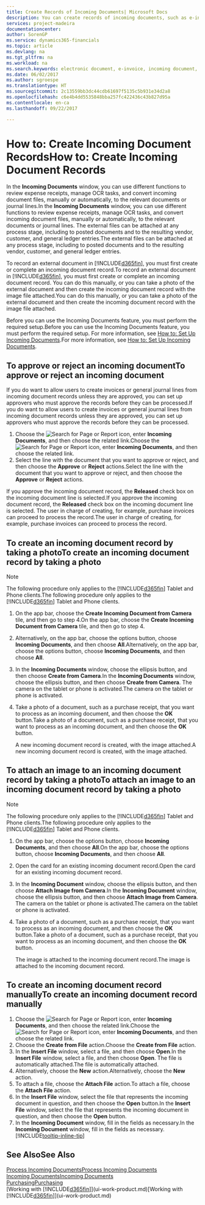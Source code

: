 ```yaml
---
title: Create Records of Incoming Documents| Microsoft Docs
description: You can create records of incoming documents, such as e-invoices, and manage OCR tasks, eCommerce, and document exchange.
services: project-madeira
documentationcenter: 
author: SorenGP
ms.service: dynamics365-financials
ms.topic: article
ms.devlang: na
ms.tgt_pltfrm: na
ms.workload: na
ms.search.keywords: electronic document, e-invoice, incoming document, OCR, ecommerce, document exchange, import invoice
ms.date: 06/02/2017
ms.author: sgroespe
ms.translationtype: HT
ms.sourcegitcommit: 2c13559bb3dc44cdb61697f5135c5b931e34d2a8
ms.openlocfilehash: c6e4b4dd5535848bba257fc422436c43b827d95a
ms.contentlocale: en-ca
ms.lasthandoff: 09/22/2017

---
```

# <a name="how-to-create-incoming-document-records"></a><span data-ttu-id="ae2f8-103">How to: Create Incoming Document Records</span><span class="sxs-lookup"><span data-stu-id="ae2f8-103">How to: Create Incoming Document Records</span></span>
<span data-ttu-id="ae2f8-104">In the **Incoming Documents** window, you can use different functions to review expense receipts, manage OCR tasks, and convert incoming document files, manually or automatically, to the relevant documents or journal lines.</span><span class="sxs-lookup"><span data-stu-id="ae2f8-104">In the **Incoming Documents** window, you can use different functions to review expense receipts, manage OCR tasks, and convert incoming document files, manually or automatically, to the relevant documents or journal lines.</span></span> <span data-ttu-id="ae2f8-105">The external files can be attached at any process stage, including to posted documents and to the resulting vendor, customer, and general ledger entries.</span><span class="sxs-lookup"><span data-stu-id="ae2f8-105">The external files can be attached at any process stage, including to posted documents and to the resulting vendor, customer, and general ledger entries.</span></span>

<span data-ttu-id="ae2f8-106">To record an external document in [!INCLUDE[d365fin](includes/d365fin_md.md)], you must first create or complete an incoming document record.</span><span class="sxs-lookup"><span data-stu-id="ae2f8-106">To record an external document in [!INCLUDE[d365fin](includes/d365fin_md.md)], you must first create or complete an incoming document record.</span></span> <span data-ttu-id="ae2f8-107">You can do this manually, or you can take a photo of the external document and then create the incoming document record with the image file attached.</span><span class="sxs-lookup"><span data-stu-id="ae2f8-107">You can do this manually, or you can take a photo of the external document and then create the incoming document record with the image file attached.</span></span>

<span data-ttu-id="ae2f8-108">Before you can use the Incoming Documents feature, you must perform the required setup.</span><span class="sxs-lookup"><span data-stu-id="ae2f8-108">Before you can use the Incoming Documents feature, you must perform the required setup.</span></span> <span data-ttu-id="ae2f8-109">For more information, see [How to: Set Up Incoming Documents](across-how-setup-income-documents.md).</span><span class="sxs-lookup"><span data-stu-id="ae2f8-109">For more information, see [How to: Set Up Incoming Documents](across-how-setup-income-documents.md).</span></span>

## <a name="to-approve-or-reject-an-incoming-document"></a><span data-ttu-id="ae2f8-110">To approve or reject an incoming document</span><span class="sxs-lookup"><span data-stu-id="ae2f8-110">To approve or reject an incoming document</span></span>
<span data-ttu-id="ae2f8-111">If you do want to allow users to create invoices or general journal lines from incoming document records unless they are approved, you can set up approvers who must approve the records before they can be processed.</span><span class="sxs-lookup"><span data-stu-id="ae2f8-111">If you do want to allow users to create invoices or general journal lines from incoming document records unless they are approved, you can set up approvers who must approve the records before they can be processed.</span></span>

1. <span data-ttu-id="ae2f8-112">Choose the ![Search for Page or Report](media/ui-search/search_small.png "Search for Page or Report icon") icon, enter **Incoming Documents**, and then choose the related link.</span><span class="sxs-lookup"><span data-stu-id="ae2f8-112">Choose the ![Search for Page or Report](media/ui-search/search_small.png "Search for Page or Report icon") icon, enter **Incoming Documents**, and then choose the related link.</span></span>
2. <span data-ttu-id="ae2f8-113">Select the line with the document that you want to approve or reject, and then choose the **Approve** or **Reject** actions.</span><span class="sxs-lookup"><span data-stu-id="ae2f8-113">Select the line with the document that you want to approve or reject, and then choose the **Approve** or **Reject** actions.</span></span>

<span data-ttu-id="ae2f8-114">If you approve the incoming document record, the **Released** check box on the incoming document line is selected.</span><span class="sxs-lookup"><span data-stu-id="ae2f8-114">If you approve the incoming document record, the **Released** check box on the incoming document line is selected.</span></span> <span data-ttu-id="ae2f8-115">The user in charge of creating, for example, purchase invoices can proceed to process the record.</span><span class="sxs-lookup"><span data-stu-id="ae2f8-115">The user in charge of creating, for example, purchase invoices can proceed to process the record.</span></span>

## <a name="to-create-an-incoming-document-record-by-taking-a-photo"></a><span data-ttu-id="ae2f8-116">To create an incoming document record by taking a photo</span><span class="sxs-lookup"><span data-stu-id="ae2f8-116">To create an incoming document record by taking a photo</span></span>
> [!NOTE]  
>   <span data-ttu-id="ae2f8-117">The following procedure only applies to the [!INCLUDE[d365fin](includes/d365fin_md.md)] Tablet and Phone clients.</span><span class="sxs-lookup"><span data-stu-id="ae2f8-117">The following procedure only applies to the [!INCLUDE[d365fin](includes/d365fin_md.md)] Tablet and Phone clients.</span></span>

1. <span data-ttu-id="ae2f8-118">On the app bar, choose the **Create Incoming Document from Camera** tile, and then go to step 4.</span><span class="sxs-lookup"><span data-stu-id="ae2f8-118">On the app bar, choose the **Create Incoming Document from Camera** tile, and then go to step 4.</span></span>
2. <span data-ttu-id="ae2f8-119">Alternatively, on the app bar, choose the options button, choose **Incoming Documents**, and then choose **All**.</span><span class="sxs-lookup"><span data-stu-id="ae2f8-119">Alternatively, on the app bar, choose the options button, choose **Incoming Documents**, and then choose **All**.</span></span>
3. <span data-ttu-id="ae2f8-120">In the **Incoming Documents** window, choose the ellipsis button, and then choose **Create from Camera**.</span><span class="sxs-lookup"><span data-stu-id="ae2f8-120">In the **Incoming Documents** window, choose the ellipsis button, and then choose **Create from Camera**.</span></span> <span data-ttu-id="ae2f8-121">The camera on the tablet or phone is activated.</span><span class="sxs-lookup"><span data-stu-id="ae2f8-121">The camera on the tablet or phone is activated.</span></span>
4. <span data-ttu-id="ae2f8-122">Take a photo of a document, such as a purchase receipt, that you want to process as an incoming document, and then choose the **OK** button.</span><span class="sxs-lookup"><span data-stu-id="ae2f8-122">Take a photo of a document, such as a purchase receipt, that you want to process as an incoming document, and then choose the **OK** button.</span></span>

    <span data-ttu-id="ae2f8-123">A new incoming document record is created, with the image attached.</span><span class="sxs-lookup"><span data-stu-id="ae2f8-123">A new incoming document record is created, with the image attached.</span></span>

## <a name="to-attach-an-image-to-an-incoming-document-record-by-taking-a-photo"></a><span data-ttu-id="ae2f8-124">To attach an image to an incoming document record by taking a photo</span><span class="sxs-lookup"><span data-stu-id="ae2f8-124">To attach an image to an incoming document record by taking a photo</span></span>
> [!NOTE]  
>   <span data-ttu-id="ae2f8-125">The following procedure only applies to the [!INCLUDE[d365fin](includes/d365fin_md.md)] Tablet and Phone clients.</span><span class="sxs-lookup"><span data-stu-id="ae2f8-125">The following procedure only applies to the [!INCLUDE[d365fin](includes/d365fin_md.md)] Tablet and Phone clients.</span></span>

1. <span data-ttu-id="ae2f8-126">On the app bar, choose the options button, choose **Incoming Documents**, and then choose **All**.</span><span class="sxs-lookup"><span data-stu-id="ae2f8-126">On the app bar, choose the options button, choose **Incoming Documents**, and then choose **All**.</span></span>
2. <span data-ttu-id="ae2f8-127">Open the card for an existing incoming document record.</span><span class="sxs-lookup"><span data-stu-id="ae2f8-127">Open the card for an existing incoming document record.</span></span>
3. <span data-ttu-id="ae2f8-128">In the **Incoming Document** window, choose the ellipsis button, and then choose **Attach Image from Camera**.</span><span class="sxs-lookup"><span data-stu-id="ae2f8-128">In the **Incoming Document** window, choose the ellipsis button, and then choose **Attach Image from Camera**.</span></span> <span data-ttu-id="ae2f8-129">The camera on the tablet or phone is activated.</span><span class="sxs-lookup"><span data-stu-id="ae2f8-129">The camera on the tablet or phone is activated.</span></span>
4. <span data-ttu-id="ae2f8-130">Take a photo of a document, such as a purchase receipt, that you want to process as an incoming document, and then choose the **OK** button.</span><span class="sxs-lookup"><span data-stu-id="ae2f8-130">Take a photo of a document, such as a purchase receipt, that you want to process as an incoming document, and then choose the **OK** button.</span></span>

    <span data-ttu-id="ae2f8-131">The image is attached to the incoming document record.</span><span class="sxs-lookup"><span data-stu-id="ae2f8-131">The image is attached to the incoming document record.</span></span>

## <a name="to-create-an-incoming-document-record-manually"></a><span data-ttu-id="ae2f8-132">To create an incoming document record manually</span><span class="sxs-lookup"><span data-stu-id="ae2f8-132">To create an incoming document record manually</span></span>
1. <span data-ttu-id="ae2f8-133">Choose the ![Search for Page or Report](media/ui-search/search_small.png "Search for Page or Report icon") icon, enter **Incoming Documents**, and then choose the related link.</span><span class="sxs-lookup"><span data-stu-id="ae2f8-133">Choose the ![Search for Page or Report](media/ui-search/search_small.png "Search for Page or Report icon") icon, enter **Incoming Documents**, and then choose the related link.</span></span>
2. <span data-ttu-id="ae2f8-134">Choose the **Create from File** action.</span><span class="sxs-lookup"><span data-stu-id="ae2f8-134">Choose the **Create from File** action.</span></span>  
3. <span data-ttu-id="ae2f8-135">In the **Insert File** window, select a file, and then choose **Open**.</span><span class="sxs-lookup"><span data-stu-id="ae2f8-135">In the **Insert File** window, select a file, and then choose **Open**.</span></span> <span data-ttu-id="ae2f8-136">The file is automatically attached.</span><span class="sxs-lookup"><span data-stu-id="ae2f8-136">The file is automatically attached.</span></span>
4. <span data-ttu-id="ae2f8-137">Alternatively, choose the **New** action.</span><span class="sxs-lookup"><span data-stu-id="ae2f8-137">Alternatively, choose the **New** action.</span></span>
5. <span data-ttu-id="ae2f8-138">To attach a file, choose the **Attach File** action.</span><span class="sxs-lookup"><span data-stu-id="ae2f8-138">To attach a file, choose the **Attach File** action.</span></span>
6. <span data-ttu-id="ae2f8-139">In the **Insert File** window, select the file that represents the incoming document in question, and then choose the **Open** button.</span><span class="sxs-lookup"><span data-stu-id="ae2f8-139">In the **Insert File** window, select the file that represents the incoming document in question, and then choose the **Open** button.</span></span>
7. <span data-ttu-id="ae2f8-140">In the **Incoming Document** window, fill in the fields as necessary.</span><span class="sxs-lookup"><span data-stu-id="ae2f8-140">In the **Incoming Document** window, fill in the fields as necessary.</span></span> [!INCLUDE[tooltip-inline-tip](includes/tooltip-inline-tip_md.md)]

## <a name="see-also"></a><span data-ttu-id="ae2f8-141">See Also</span><span class="sxs-lookup"><span data-stu-id="ae2f8-141">See Also</span></span>
[<span data-ttu-id="ae2f8-142">Process Incoming Documents</span><span class="sxs-lookup"><span data-stu-id="ae2f8-142">Process Incoming Documents</span></span>](across-process-income-documents.md)  
[<span data-ttu-id="ae2f8-143">Incoming Documents</span><span class="sxs-lookup"><span data-stu-id="ae2f8-143">Incoming Documents</span></span>](across-income-documents.md)  
[<span data-ttu-id="ae2f8-144">Purchasing</span><span class="sxs-lookup"><span data-stu-id="ae2f8-144">Purchasing</span></span>](purchasing-manage-purchasing.md)  
<span data-ttu-id="ae2f8-145">[Working with [!INCLUDE[d365fin](includes/d365fin_md.md)]](ui-work-product.md)</span><span class="sxs-lookup"><span data-stu-id="ae2f8-145">[Working with [!INCLUDE[d365fin](includes/d365fin_md.md)]](ui-work-product.md)</span></span>

